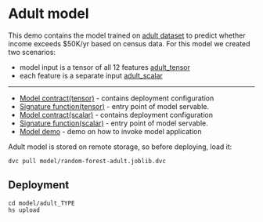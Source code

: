 # Adult model 

This demo contains the model trained on [adult dataset](https://archive.ics.uci.edu/ml/datasets/census+income) to predict whether income exceeds $50K/yr based on census data.
For this model we created two scenarios: 
- model input is a tensor of all 12 features [adult_tensor](model/adult_tensor)
- each feature is a separate input [adult_scalar](model/adult_scalar)

---
- [Model contract(tensor)](model/adult_tensor/serving.yaml) - contains deployment configuration
- [Signature function(tensor)](model/adult_tensor/src/func_main.py) - entry point of model servable.
- [Model contract(scalar)](model/adult_scalarserving.yaml) - contains deployment configuration
- [Signature function(scalar)](model/adult_scalar/src/func_main.py) - entry point of model servable.
- [Model demo](demo/adult_demo.ipynb) - demo on how to invoke model application

Adult model is stored on remote storage, so before deploying, load it:
```commandline
dvc pull model/random-forest-adult.joblib.dvc
```

## Deployment

```commandline
cd model/adult_TYPE
hs upload
```

